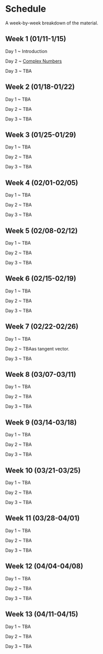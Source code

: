 # Schedule

A week-by-week breakdown of the material.

## Week  1 (01/11-1/15)

Day 1
  ~ Introduction

Day 2
  ~ [Complex Numbers](notes/complex_numbers.md)

Day 3
  ~ TBA

## Week  2 (01/18-01/22)

Day 1
  ~ TBA

Day 2
  ~ TBA

Day 3
  ~ TBA

## Week  3 (01/25-01/29)

Day 1
  ~ TBA

Day 2
  ~ TBA

Day 3
  ~ TBA

## Week  4 (02/01-02/05)

Day 1
  ~ TBA

Day 2
  ~ TBA

Day 3
  ~ TBA

## Week  5 (02/08-02/12)

Day 1
  ~ TBA

Day 2
  ~ TBA

Day 3
  ~ TBA

## Week  6 (02/15-02/19)

Day 1
  ~ TBA

Day 2
  ~ TBA

Day 3
  ~ TBA

## Week  7 (02/22-02/26)

Day 1
  ~ TBA

Day 2
  ~ TBAas tangent vector.

Day 3
  ~ TBA

## Week  8 (03/07-03/11)

Day 1
  ~ TBA

Day 2
  ~ TBA

Day 3
  ~ TBA

## Week  9 (03/14-03/18)

Day 1
  ~ TBA

Day 2
  ~ TBA

Day 3
  ~ TBA

## Week 10 (03/21-03/25)

Day 1
  ~ TBA

Day 2
  ~ TBA

Day 3
  ~ TBA

## Week 11 (03/28-04/01)

Day 1
  ~ TBA

Day 2
  ~ TBA

Day 3
  ~ TBA

## Week 12 (04/04-04/08)

Day 1
  ~ TBA

Day 2
  ~ TBA

Day 3
  ~ TBA

## Week 13 (04/11-04/15)

Day 1
  ~ TBA

Day 2
  ~ TBA

Day 3
  ~ TBA

